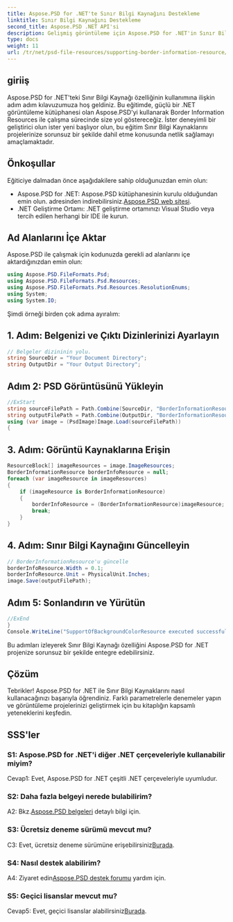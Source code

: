 ```yaml
---
title: Aspose.PSD for .NET'te Sınır Bilgi Kaynağını Destekleme
linktitle: Sınır Bilgi Kaynağını Destekleme
second_title: Aspose.PSD .NET API'si
description: Gelişmiş görüntüleme için Aspose.PSD for .NET'in Sınır Bilgi Kaynağı özelliğini keşfedin. Sorunsuz entegrasyon için eğitimimizi takip edin. Şimdi İndirin!
type: docs
weight: 11
url: /tr/net/psd-file-resources/supporting-border-information-resource/
---
```

## giriiş
Aspose.PSD for .NET'teki Sınır Bilgi Kaynağı özelliğinin kullanımına ilişkin adım adım kılavuzumuza hoş geldiniz. Bu eğitimde, güçlü bir .NET görüntüleme kütüphanesi olan Aspose.PSD'yi kullanarak Border Information Resources ile çalışma sürecinde size yol göstereceğiz. İster deneyimli bir geliştirici olun ister yeni başlıyor olun, bu eğitim Sınır Bilgi Kaynaklarını projelerinize sorunsuz bir şekilde dahil etme konusunda netlik sağlamayı amaçlamaktadır.
## Önkoşullar
Eğiticiye dalmadan önce aşağıdakilere sahip olduğunuzdan emin olun:
-  Aspose.PSD for .NET: Aspose.PSD kütüphanesinin kurulu olduğundan emin olun. adresinden indirebilirsiniz.[Aspose.PSD web sitesi](https://releases.aspose.com/psd/net/).
- .NET Geliştirme Ortamı: .NET geliştirme ortamınızı Visual Studio veya tercih edilen herhangi bir IDE ile kurun.
## Ad Alanlarını İçe Aktar
Aspose.PSD ile çalışmak için kodunuzda gerekli ad alanlarını içe aktardığınızdan emin olun:
```csharp
using Aspose.PSD.FileFormats.Psd;
using Aspose.PSD.FileFormats.Psd.Resources;
using Aspose.PSD.FileFormats.Psd.Resources.ResolutionEnums;
using System;
using System.IO;
```
Şimdi örneği birden çok adıma ayıralım:
## 1. Adım: Belgenizi ve Çıktı Dizinlerinizi Ayarlayın
```csharp
// Belgeler dizininin yolu.
string SourceDir = "Your Document Directory";
string OutputDir = "Your Output Directory";
```
## Adım 2: PSD Görüntüsünü Yükleyin
```csharp
//ExStart
string sourceFilePath = Path.Combine(SourceDir, "BorderInformationResourceInput.psd");
string outputFilePath = Path.Combine(OutputDir, "BorderInformationResourceOutput.psd");
using (var image = (PsdImage)Image.Load(sourceFilePath))
{
```
## 3. Adım: Görüntü Kaynaklarına Erişin
```csharp
ResourceBlock[] imageResources = image.ImageResources;
BorderInformationResource borderInfoResource = null;
foreach (var imageResource in imageResources)
{
    if (imageResource is BorderInformationResource)
    {
        borderInfoResource = (BorderInformationResource)imageResource;
        break;
    }
}
```
## 4. Adım: Sınır Bilgi Kaynağını Güncelleyin
```csharp
// BorderInformationResource'u güncelle
borderInfoResource.Width = 0.1;
borderInfoResource.Unit = PhysicalUnit.Inches;
image.Save(outputFilePath);
```
## Adım 5: Sonlandırın ve Yürütün
```csharp
//ExEnd
}
Console.WriteLine("SupportOfBackgroundColorResource executed successfully");
```
Bu adımları izleyerek Sınır Bilgi Kaynağı özelliğini Aspose.PSD for .NET projenize sorunsuz bir şekilde entegre edebilirsiniz.
## Çözüm

Tebrikler! Aspose.PSD for .NET ile Sınır Bilgi Kaynaklarını nasıl kullanacağınızı başarıyla öğrendiniz. Farklı parametrelerle denemeler yapın ve görüntüleme projelerinizi geliştirmek için bu kitaplığın kapsamlı yeteneklerini keşfedin.

## SSS'ler

### S1: Aspose.PSD for .NET'i diğer .NET çerçeveleriyle kullanabilir miyim?

Cevap1: Evet, Aspose.PSD for .NET çeşitli .NET çerçeveleriyle uyumludur.

### S2: Daha fazla belgeyi nerede bulabilirim?

 A2: Bkz.[Aspose.PSD belgeleri](https://reference.aspose.com/psd/net/) detaylı bilgi için.

### S3: Ücretsiz deneme sürümü mevcut mu?

 C3: Evet, ücretsiz deneme sürümüne erişebilirsiniz[Burada](https://releases.aspose.com/).

### S4: Nasıl destek alabilirim?

 A4: Ziyaret edin[Aspose.PSD destek forumu](https://forum.aspose.com/c/psd/34) yardım için.

### S5: Geçici lisanslar mevcut mu?

 Cevap5: Evet, geçici lisanslar alabilirsiniz[Burada](https://purchase.aspose.com/temporary-license/).